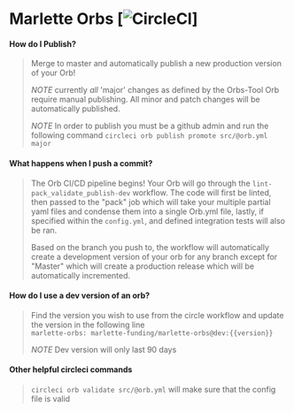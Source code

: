 # Marlette Orbs [![CircleCI](https://circleci.com/gh/MarletteFunding/marlette-orbs.svg?style=svg&circle-token=e8283ebbe6141bc6b4b8df20c0b4c0f39427e542)]

#### How do I Publish?
> Merge to master and automatically publish a new production version of your Orb!
>
> *NOTE* currently _all_ 'major' changes as defined by the Orbs-Tool Orb require manual publishing. All minor and patch changes will be automatically published.
>
>*NOTE*  In order to publish you must be a github admin and run the following command 
>`circleci orb publish promote src/@orb.yml major`

#### What happens when I push a commit?

>The Orb CI/CD pipeline begins! Your Orb will go through the `lint-pack_validate_publish-dev` workflow. The code will first be linted, then passed to the "pack" job which will take your multiple partial yaml files and condense them into a single Orb.yml file, lastly, if specified within the `config.yml`, and defined integration tests will also be ran.
>
>Based on the branch you push to, the workflow will automatically create a development version of your orb for any branch except for "Master" which will create a production release which will be automatically incremented.

#### How do I use a dev version of an orb?
>Find the version you wish to use from the circle workflow and update the version in the following line  
>`marlette-orbs: marlette-funding/marlette-orbs@dev:{{version}}`
>
>*NOTE*  Dev version will only last 90 days

#### Other helpful circleci commands
> `circleci orb validate src/@orb.yml` will make sure that the config file is valid
